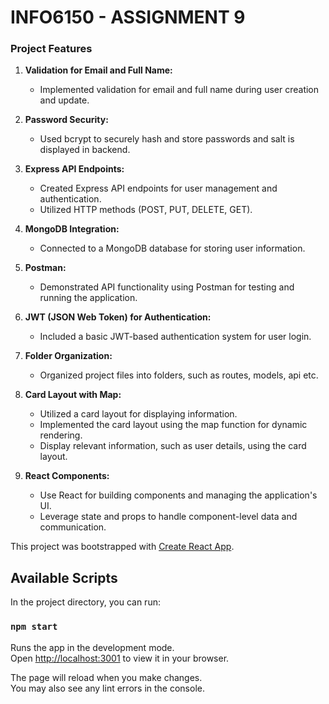 
# INFO6150 - ASSIGNMENT 9 

### Project Features

1. **Validation for Email and Full Name:**
   - Implemented validation for email and full name during user creation and update.

2. **Password Security:**
   - Used bcrypt to securely hash and store passwords and salt is displayed in backend.

3. **Express API Endpoints:**
   - Created Express API endpoints for user management and authentication.
   - Utilized HTTP methods (POST, PUT, DELETE, GET).

4. **MongoDB Integration:**
   - Connected to a MongoDB database for storing user information.

5. **Postman:**
   - Demonstrated API functionality using Postman for testing and running the application.

6. **JWT (JSON Web Token) for Authentication:**
   - Included a basic JWT-based authentication system for user login.

7. **Folder Organization:**
   - Organized project files into folders, such as routes, models, api etc.

08. **Card Layout with Map:**
    - Utilized a card layout for displaying information.
    - Implemented the card layout using the map function for dynamic rendering.
    - Display relevant information, such as user details, using the card layout.

09. **React Components:**
    - Use React for building components and managing the application's UI.
    - Leverage state and props to handle component-level data and communication.




This project was bootstrapped with [Create React App](https://github.com/facebook/create-react-app).

## Available Scripts

In the project directory, you can run:

### `npm start`

Runs the app in the development mode.\
Open [http://localhost:3001](http://localhost:3001) to view it in your browser.

The page will reload when you make changes.\
You may also see any lint errors in the console.

